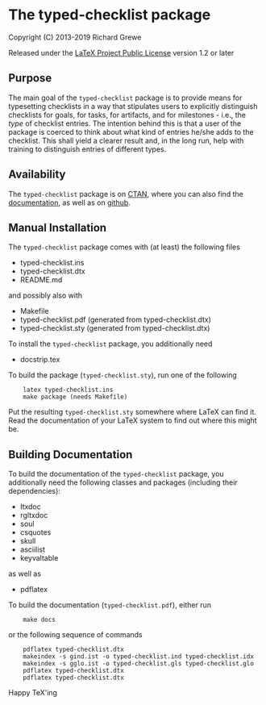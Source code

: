 The typed-checklist package
===========================

Copyright (C) 2013-2019 Richard Grewe

Released under the [LaTeX Project Public License](http://www.latex-project.org/lppl/) version 1.2 or later

## Purpose

The main goal of the `typed-checklist` package is to provide means for
typesetting checklists in a way that stipulates users to explicitly
distinguish checklists for goals, for tasks, for artifacts, and for
milestones - i.e., the *type* of checklist entries.
The intention behind this is that a user of the package is coerced to
think about what kind of entries he/she adds to the checklist. This
shall yield a clearer result and, in the long run, help with training to
distinguish entries of different types.

## Availability

The `typed-checklist` package is on [CTAN](http://www.ctan.org/pkg/typed-checklist),
where you can also find the [documentation](http://mirrors.ctan.org/macros/latex/contrib/typed-checklist/typed-checklist.pdf),
as well as on [github](https://github.com/Ri-Ga/typed-checklist).

## Manual Installation

The `typed-checklist` package comes with (at least) the following files
* typed-checklist.ins
* typed-checklist.dtx
* README.md

and possibly also with
* Makefile
* typed-checklist.pdf (generated from typed-checklist.dtx)
* typed-checklist.sty (generated from typed-checklist.dtx)

To install the `typed-checklist` package, you additionally need
* docstrip.tex

To build the package (`typed-checklist.sty`), run one of the following
```
    latex typed-checklist.ins
    make package (needs Makefile)
```

Put the resulting `typed-checklist.sty` somewhere where LaTeX can find it.
Read the documentation of your LaTeX system to find out where this
might be.

## Building Documentation

To build the documentation of the `typed-checklist` package,
you additionally need the following classes and packages
(including their dependencies):
* ltxdoc
* rgltxdoc
* soul
* csquotes
* skull
* asciilist
* keyvaltable

as well as
* pdflatex

To build the documentation (`typed-checklist.pdf`), either run
```
    make docs
```
or the following sequence of commands
```
    pdflatex typed-checklist.dtx
    makeindex -s gind.ist -o typed-checklist.ind typed-checklist.idx
    makeindex -s gglo.ist -o typed-checklist.gls typed-checklist.glo
    pdflatex typed-checklist.dtx
    pdflatex typed-checklist.dtx
```

Happy TeX'ing
